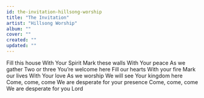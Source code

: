 ```yaml
---
id: the-invitation-hillsong-worship
title: "The Invitation"
artist: "Hillsong Worship"
album: ""
cover: ""
created: ""
updated: ""
---
```


Fill this house
With Your Spirit
Mark these walls
With Your peace
As we gather
Two or three
You’re welcome here
Fill our hearts
With your fire
Mark our lives
With Your love
As we worship
We will see
Your kingdom here
Come, come, come
We are desperate for your presence
Come, come, come
We are desperate for you Lord